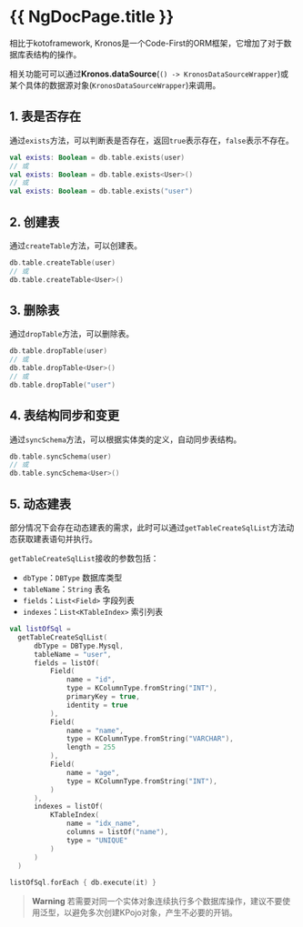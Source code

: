 # {{ NgDocPage.title }}

相比于kotoframework, Kronos是一个Code-First的ORM框架，它增加了对于数据库表结构的操作。

相关功能可可以通过**Kronos.dataSource**(`() -> KronosDataSourceWrapper`)或某个具体的数据源对象(`KronosDataSourceWrapper`)来调用。

## 1. 表是否存在

通过`exists`方法，可以判断表是否存在，返回`true`表示存在，`false`表示不存在。

```kotlin name="demo" icon="kotlin"
val exists: Boolean = db.table.exists(user)
// 或
val exists: Boolean = db.table.exists<User>()
// 或
val exists: Boolean = db.table.exists("user")
```

## 2. 创建表

通过`createTable`方法，可以创建表。

```kotlin name="demo" icon="kotlin"
db.table.createTable(user)
// 或
db.table.createTable<User>()
```

## 3. 删除表

通过`dropTable`方法，可以删除表。

```kotlin name="demo" icon="kotlin"
db.table.dropTable(user)
// 或
db.table.dropTable<User>()
// 或
db.table.dropTable("user")
```

## 4. 表结构同步和变更

通过`syncSchema`方法，可以根据实体类的定义，自动同步表结构。

```kotlin name="demo" icon="kotlin"
db.table.syncSchema(user)
// 或
db.table.syncSchema<User>()
```

## 5. 动态建表

部分情况下会存在动态建表的需求，此时可以通过`getTableCreateSqlList`方法动态获取建表语句并执行。

`getTableCreateSqlList`接收的参数包括：
 - `dbType`：`DBType` 数据库类型
 - `tableName`：`String` 表名
 - `fields`：`List<Field>` 字段列表
 - `indexes`：`List<KTableIndex>` 索引列表

```kotlin name="demo" icon="kotlin" {2,31}
val listOfSql = 
  getTableCreateSqlList(
      dbType = DBType.Mysql,
      tableName = "user",
      fields = listOf(
          Field(
              name = "id",
              type = KColumnType.fromString("INT"),
              primaryKey = true,
              identity = true
          ),
          Field(
              name = "name",
              type = KColumnType.fromString("VARCHAR"),
              length = 255
          ),
          Field(
              name = "age",
              type = KColumnType.fromString("INT"),
          )
      ),
      indexes = listOf(
          KTableIndex(
              name = "idx_name",
              columns = listOf("name"),
              type = "UNIQUE"
          )
      )
  )
  
listOfSql.forEach { db.execute(it) }
```

> **Warning**
> 若需要对同一个实体对象连续执行多个数据库操作，建议不要使用泛型，以避免多次创建KPojo对象，产生不必要的开销。
